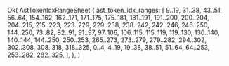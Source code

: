 Ok(
    AstTokenIdxRangeSheet {
        ast_token_idx_ranges: [
            9..19,
            31..38,
            43..51,
            56..64,
            154..162,
            162..171,
            171..175,
            175..181,
            181..191,
            191..200,
            200..204,
            204..215,
            215..223,
            223..229,
            229..238,
            238..242,
            242..246,
            246..250,
            144..250,
            73..82,
            82..91,
            91..97,
            97..106,
            106..115,
            115..119,
            119..130,
            130..140,
            140..144,
            144..250,
            250..253,
            265..273,
            273..279,
            279..282,
            294..302,
            302..308,
            308..318,
            318..325,
            0..4,
            4..19,
            19..38,
            38..51,
            51..64,
            64..253,
            253..282,
            282..325,
        ],
    },
)